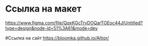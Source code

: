 # Ссылка на макет
https://www.figma.com/file/QqxKGcTrvDOQarTOEoc44J/Untitled?type=design&node-id=51%3A61&mode=dev

#Ссылка на сайт
 https://bloomka.github.io/Altior/
